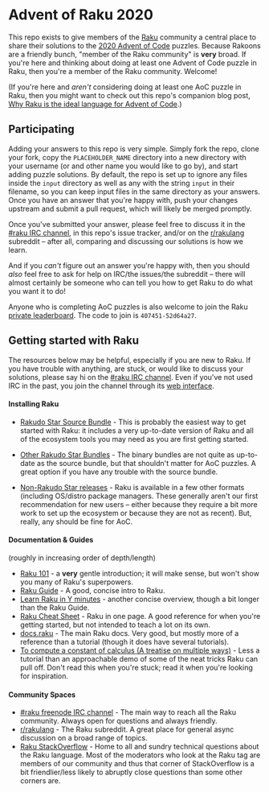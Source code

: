 # Advent of Raku 2020 

This repo exists to give members of the [Raku](https://raku.org/) community a central
place to share their solutions to the [2020 Advent of Code](https://adventofcode.com/2020)
puzzles.  Because Rakoons are a friendly bunch, "member of the Raku community" is **very**
broad.  If you're here and thinking about doing at least one Advent of Code puzzle in
Raku, then you're a member of the Raku community.  Welcome!

(If you're here and _aren't_ considering doing at least one AoC puzzle in Raku, then you
might want to check out this repo's companion blog post, [Why Raku is the ideal language
for Advent of
Code](https://raku-advent.blog/2020/12/01/day-1-why-raku-is-ideal-for-advent-of-code/).)

## Participating

Adding your answers to this repo is very simple.  Simply fork the repo, clone your fork,
copy the `PLACEHOLDER_NAME` directory into a new directory with your username (or and
other name you would like to go by), and start adding puzzle solutions.  By default, the
repo is set up to ignore any files inside the `input` directory as well as any with the
string `input` in their filename, so you can keep input files in the same directory as
your answers.  Once you have an answer that you're happy with, push your changes upstream
and submit a pull request, which will likely be merged promptly.

Once you've submitted your answer, please feel free to discuss it in the [#raku IRC
channel](https://raku.org/community/irc), in this repo's issue tracker, and/or on the
[r/rakulang](https://www.reddit.com/r/rakulang/) subreddit – after all, comparing and
discussing our solutions is how we learn.

And if you _can't_ figure out an answer you're happy with, then you should _also_ feel
free to ask for help on IRC/the issues/the subreddit – there will almost certainly be
someone who can tell you how to get Raku to do what you want it to do!

Anyone who is completing AoC puzzles is also welcome to join the Raku [private
leaderboard](https://adventofcode.com/2020/leaderboard/private).  The code to join is
`407451-52d64a27`. 

## Getting started with Raku

The resources below may be helpful, especially if you are new to Raku.  If you have
trouble with anything, are stuck, or would like to discuss your solutions, please say hi
on the [#raku IRC channel](https://raku.org/community/irc).  Even if you've not used IRC
in the past, you join the channel through its [web
interface](https://webchat.freenode.net/#raku).

#### Installing Raku

* [Rakudo Star Source Bundle](https://rakudo.org/star/source) - This is probably the
  easiest way to get started with Raku: it includes a very up-to-date version of Raku and
  all of the ecosystem tools you may need as you are first getting started.
  
* [Other Rakudo Star Bundles](https://rakudo.org/star) - The binary bundles are not quite
  as up-to-date as the source bundle, but that shouldn't matter for AoC puzzles.  A great
  option if you have any trouble with the source bundle.
  
* [Non-Rakudo Star releases](https://rakudo.org/downloads) - Raku is available in a few
  other formats (including OS/distro package managers.  These generally aren't our first
  recommendation for new users – either because they require a bit more work to set up the
  ecosystem or because they are not as recent).  But, really, any should be fine for AoC.
  

#### Documentation & Guides

(roughly in increasing order of depth/length)

* [Raku 101](https://docs.raku.org/language/101-basics) - a **very** gentle introduction;
  it will make sense, but won't show you many of Raku's superpowers.
* [Raku Guide](https://raku.guide/) - A good, concise intro to Raku.
* [Learn Raku in Y minutes](https://learnxinyminutes.com/docs/raku/) - another concise
  overview, though a bit longer than the Raku Guide.
* [Raku Cheat
  Sheet](https://raw.githubusercontent.com/Raku/mu/master/docs/Perl6/Cheatsheet/cheatsheet.txt) -
  Raku in one page.  A good reference for when you're getting started, but not intended to
  teach a lot on its own.
* [docs.raku](https://docs.raku.org/) - The main Raku docs.  Very good, but mostly more of
  a reference than a tutorial (though it does have several tutorials).
* [To compute a constant of calculus (A treatise on multiple
  ways)](http://blogs.perl.org/users/damian_conway/2019/09/to-compute-a-constant-of-calculusa-treatise-on-multiple-ways.html) -
  Less a tutorial than an approachable demo of some of the neat tricks Raku can pull off.
  Don't read this when you're stuck; read it when you're looking for inspiration.
  
#### Community Spaces

* [#raku freenode IRC channel](https://raku.org/community/irc) - The main way to reach all
  the Raku community.  Always open for questions and always friendly.
* [r/rakulang](https://www.reddit.com/r/rakulang/) - The Raku subreddit.  A great place
  for general async discussion on a broad range of topics.
* [Raku StackOverflow](https://stackoverflow.com/questions/tagged/raku) - Home to all and
  sundry technical questions about the Raku language.  Most of the moderators who look at
  the Raku tag are members of our community and thus that corner of StackOverflow is a bit
  friendlier/less likely to abruptly close questions than some other corners are.
